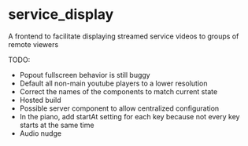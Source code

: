 # service_display
A frontend to facilitate displaying streamed service videos to groups of remote viewers

TODO:
* Popout fullscreen behavior is still buggy
* Default all non-main youtube players to a lower resolution
* Correct the names of the components to match current state
* Hosted build
* Possible server component to allow centralized configuration
* In the piano, add startAt setting for each key because not every key starts at the same time
* Audio nudge